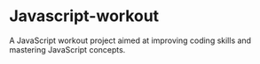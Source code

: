 # Javascript-workout

A JavaScript workout project aimed at improving coding skills and mastering JavaScript concepts.
